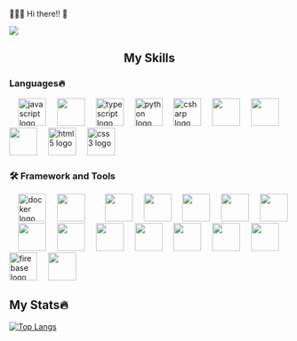 👨🏻‍💻 Hi there!! 👋

<!--<div align="center">
  <img src="https://github-readme-stats.vercel.app/api?username=GurkiratSingh111&hide_title=false&hide_rank=false&show_icons=true&include_all_commits=true&count_private=true&disable_animations=false&theme=dracula&locale=en&hide_border=false" height="150" alt="stats graph"  />
  <img src="https://github-readme-stats.vercel.app/api/top-langs?username=GurkiratSingh111&locale=en&hide_title=false&layout=compact&card_width=320&langs_count=5&theme=dracula&hide_border=false" height="150" alt="languages graph"  />
</div>-->
<div align="left">
   <img src="https://visitor-badge.laobi.icu/badge?page_id=GurkiratSingh111&"  />
 </div

###
</div>


<h2 align="center">My Skills</h3>

<h3>Languages🔥</h3>
<div align="left">
<img width="12" />
 <img src="https://cdn.jsdelivr.net/gh/devicons/devicon/icons/javascript/javascript-original.svg" height="50" alt="javascript logo"  />
 <img width="12" />  
<img src="https://cdn.jsdelivr.net/gh/devicons/devicon@latest/icons/java/java-original-wordmark.svg" height="50"/>
<img width="12" />
 <img src="https://cdn.jsdelivr.net/gh/devicons/devicon/icons/typescript/typescript-original.svg" height="50" alt="typescript logo" />
 <img width="12" />
  <img src="https://cdn.jsdelivr.net/gh/devicons/devicon/icons/python/python-original.svg" height="50" alt="python logo"  />
  <img width="12" />
  <img src="https://cdn.jsdelivr.net/gh/devicons/devicon/icons/csharp/csharp-original.svg" height="50" alt="csharp logo"  />
  <img width="12" />
   <img src="https://cdn.jsdelivr.net/gh/devicons/devicon@latest/icons/c/c-original.svg" height="50"/>
  <img width="12" />
  <img src="https://cdn.jsdelivr.net/gh/devicons/devicon@latest/icons/kotlin/kotlin-original.svg" height="50"/>
  <img width="12" />
  <img src="https://cdn.jsdelivr.net/gh/devicons/devicon@latest/icons/cplusplus/cplusplus-original.svg" height="50"/>    
  <img width="12" />
  <img src="https://cdn.jsdelivr.net/gh/devicons/devicon/icons/html5/html5-original.svg" height="50" alt="html5 logo"  />
  <img width="12" />
  <img src="https://cdn.jsdelivr.net/gh/devicons/devicon/icons/css3/css3-original.svg" height="50" alt="css3 logo"  />
  <img width="12" />
 </div>
<div>
  
</div>

###
<h3 align="left">🛠 Framework and Tools</h3>

<div align="left">
<!--    <img src="https://cdn.jsdelivr.net/gh/devicons/devicon/icons/go/go-original-wordmark.svg" height="40" alt="go logo"  />
  <img width="12" /> -->
<!--   <img src="https://cdn.jsdelivr.net/gh/devicons/devicon/icons/rust/rust-plain.svg" height="40" alt="rust logo"  /> -->
  <img width="12" />
<!--   <img src="https://cdn.jsdelivr.net/gh/devicons/devicon/icons/ruby/ruby-plain-wordmark.svg" height="40" alt="ruby logo"  />
  <img width="12" /> -->
<!--   <img src="https://cdn.jsdelivr.net/gh/devicons/devicon/icons/dot-net/dot-net-plain-wordmark.svg" height="40" alt="dot-net logo"  />
  <img width="12" /> -->
 
 
<!--   <img src="https://cdn.jsdelivr.net/gh/devicons/devicon/icons/circleci/circleci-plain.svg" height="40" alt="circleci logo"  />
  <img width="12" /> -->
<!--   <img src="https://cdn.jsdelivr.net/gh/devicons/devicon/icons/kubernetes/kubernetes-plain.svg" height="40" alt="kubernetes logo"  />
  <img width="12" /> -->
  <img src="https://cdn.jsdelivr.net/gh/devicons/devicon/icons/docker/docker-plain-wordmark.svg" height="50" alt="docker logo"  />
   <img width="12" />
  <img src="https://cdn.jsdelivr.net/gh/devicons/devicon@latest/icons/react/react-original-wordmark.svg"  height="50" />
  <img width="12" />
  <img width="12" />
  <img src="https://cdn.jsdelivr.net/gh/devicons/devicon@latest/icons/bootstrap/bootstrap-original.svg" height="50"/>
  <img width="12" />
  <img src="https://cdn.jsdelivr.net/gh/devicons/devicon@latest/icons/tensorflow/tensorflow-original.svg"   height="50"/>
  <img width="12" />
  <img src="https://cdn.jsdelivr.net/gh/devicons/devicon@latest/icons/keras/keras-original-wordmark.svg"  height="50" />
  <img width="12" />
  <img src="https://cdn.jsdelivr.net/gh/devicons/devicon@latest/icons/nodejs/nodejs-original-wordmark.svg"  height="50" />
  <img width="12" />
  <img src="https://cdn.jsdelivr.net/gh/devicons/devicon@latest/icons/mongodb/mongodb-plain-wordmark.svg"  height="50"/>
  <img width="12" />
  <img src="https://cdn.jsdelivr.net/gh/devicons/devicon@latest/icons/postgresql/postgresql-original-wordmark.svg" height="50" />
  <img width="12" />
  <img src="https://cdn.jsdelivr.net/gh/devicons/devicon@latest/icons/numpy/numpy-original-wordmark.svg" height="50" />
  <img width="12" />
  <img src="https://cdn.jsdelivr.net/gh/devicons/devicon@latest/icons/pandas/pandas-original-wordmark.svg"  height="50"/>
  <img width="12" />
  <img src="https://cdn.jsdelivr.net/gh/devicons/devicon@latest/icons/googlecloud/googlecloud-original-wordmark.svg" height="50" />  
  <img width="12" />
  <img src="https://cdn.jsdelivr.net/gh/devicons/devicon@latest/icons/tailwindcss/tailwindcss-original.svg" height="50"  />
  <img width="12" />
  <img src="https://cdn.jsdelivr.net/gh/devicons/devicon@latest/icons/materialui/materialui-original.svg" height="50"/>
  <img width="12" />
 <img src="https://cdn.jsdelivr.net/gh/devicons/devicon@latest/icons/androidstudio/androidstudio-original.svg" height="50" />
 <img width="12" />
  <img src="https://cdn.jsdelivr.net/gh/devicons/devicon/icons/firebase/firebase-plain-wordmark.svg" height="50" alt="firebase logo"  />
  <img width="12" />
  <img src="https://cdn.jsdelivr.net/gh/devicons/devicon@latest/icons/amazonwebservices/amazonwebservices-original-wordmark.svg" height="50"/>
  <img width="12" />
          
</div>



###






<h2 align="left">My Stats🔥</h2>


<!--<div display="flex">
 <div align="left">
  <img src="https://streak-stats.demolab.com?user=GurkiratSingh111&locale=en&mode=daily&theme=dark&hide_border=false&border_radius=5&order=3" height="220" alt="streak graph"  />
 </div>
<div align="right>
</div>
</div>
-->
 
[![Top Langs](https://github-readme-stats-git-master-m-parsaei.vercel.app/api/top-langs/?username=M-Parsaei&layout=pie&langs_count=10)](https://github.com/anuraghazra/github-readme-stats)
 
